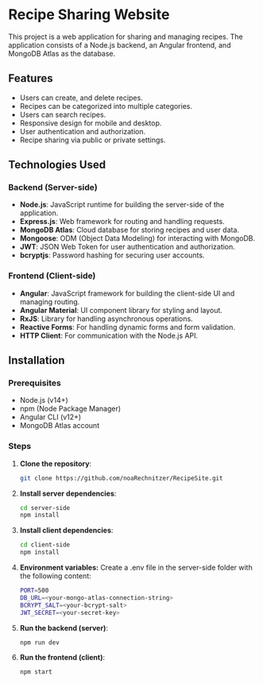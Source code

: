 # Recipe Sharing Website

This project is a web application for sharing and managing recipes. The application consists of a Node.js backend, an Angular frontend, and MongoDB Atlas as the database.

## Features

- Users can create, and delete recipes.
- Recipes can be categorized into multiple categories.
- Users can search  recipes.
- Responsive design for mobile and desktop.
- User authentication and authorization.
- Recipe sharing via public or private settings.

## Technologies Used

### Backend (Server-side)
- **Node.js**: JavaScript runtime for building the server-side of the application.
- **Express.js**: Web framework for routing and handling requests.
- **MongoDB Atlas**: Cloud database for storing recipes and user data.
- **Mongoose**: ODM (Object Data Modeling) for interacting with MongoDB.
- **JWT**: JSON Web Token for user authentication and authorization.
- **bcryptjs**: Password hashing for securing user accounts.

### Frontend (Client-side)
- **Angular**: JavaScript framework for building the client-side UI and managing routing.
- **Angular Material**: UI component library for styling and layout.
- **RxJS**: Library for handling asynchronous operations.
- **Reactive Forms**: For handling dynamic forms and form validation.
- **HTTP Client**: For communication with the Node.js API.

## Installation

### Prerequisites
- Node.js (v14+)
- npm (Node Package Manager)
- Angular CLI (v12+)
- MongoDB Atlas account

### Steps

1. **Clone the repository**:
   ```bash
   git clone https://github.com/noaRechnitzer/RecipeSite.git
2. **Install server dependencies**:
   ```bash
   cd server-side
   npm install
3. **Install client dependencies**:
   ```bash
   cd client-side
   npm install
4. **Environment variables:** Create a .env file in the server-side folder with the following content:
   ```bash
   PORT=500
   DB_URL=<your-mongo-atlas-connection-string>
   BCRYPT_SALT=<your-bcrypt-salt>
   JWT_SECRET=<your-secret-key>
5. **Run the backend (server)**:
   ```bash
   npm run dev
5. **Run the frontend  (client)**:
   ```bash
   npm start
